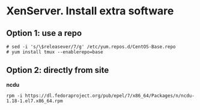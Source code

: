 # XenServer. Install extra software

## Option 1: use a repo
```shell
# sed -i 's/\$releasever/7/g' /etc/yum.repos.d/CentOS-Base.repo
# yum install tmux --enablerepo=base
```

## Option 2: directly from site

**ncdu**
```shell
rpm -i https://dl.fedoraproject.org/pub/epel/7/x86_64/Packages/n/ncdu-1.18-1.el7.x86_64.rpm
```
